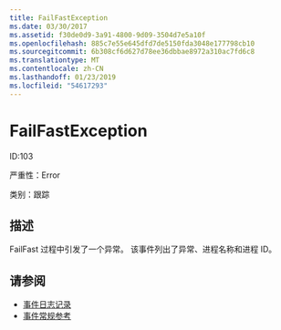 ```yaml
---
title: FailFastException
ms.date: 03/30/2017
ms.assetid: f30de0d9-3a91-4800-9d09-3504d7e5a10f
ms.openlocfilehash: 885c7e55e645dfd7de5150fda3048e177798cb10
ms.sourcegitcommit: 6b308cf6d627d78ee36dbbae8972a310ac7fd6c8
ms.translationtype: MT
ms.contentlocale: zh-CN
ms.lasthandoff: 01/23/2019
ms.locfileid: "54617293"
---
```

# <a name="failfastexception"></a>FailFastException
ID:103  
  
 严重性：Error  
  
 类别：跟踪  
  
## <a name="description"></a>描述  
 FailFast 过程中引发了一个异常。 该事件列出了异常、进程名称和进程 ID。  
  
## <a name="see-also"></a>请参阅
- [事件日志记录](../../../../../docs/framework/wcf/diagnostics/event-logging/index.md)
- [事件常规参考](../../../../../docs/framework/wcf/diagnostics/event-logging/events-general-reference.md)
